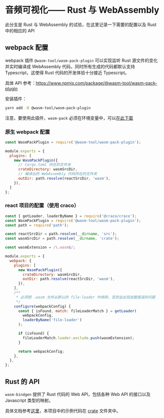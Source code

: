 # 音频可视化—— Rust 与 WebAssembly

此分支是 Rust 与 WebAssembly 的试验，在这里记录一下需要的配置以及 Rust 中的相应的 API

## webpack 配置

webpack 插件 `@wasm-tool/wasm-pack-plugin` 可以实现监听 Rust 源文件的变化并实时编译成 WebAssembly 代码，同时所有生成的代码都默认支持 Typescript，这使得 Rust 代码的开发体验十分接近 Typescript。

具体 API 参考：https://www.npmjs.com/package/@wasm-tool/wasm-pack-plugin

安装插件：

```sh
yarn add -D @wasm-tool/wasm-pack-plugin
```

注意，要使用此插件，`wasm-pack` 必须在环境变量中，可以[在此下载](https://rustwasm.github.io/wasm-pack/installer/)

### 原生 webpack 配置

```js
const WasmPackPlugin = require('@wasm-tool/wasm-pack-plugin');

module.exports = {
  plugins: [
    new WasmPackPlugin({
      // Cargo.toml 所在的文件夹
      crateDirectory: wasmSrcDir,
      // 编译出的 WebAssembly 代码所在的文件夹
      outDir: path.resolve(reactSrcDir, 'wasm'),
    }),
  ]
};
```

### react 项目的配置（使用 craco）

```js
const { getLoader, loaderByName } = require('@craco/craco');
const WasmPackPlugin = require('@wasm-tool/wasm-pack-plugin');
const path = require('path');

const reactSrcDir = path.resolve(__dirname, 'src');
const wasmSrcDir = path.resolve(__dirname, 'crate');

const wasmExtension = /\.wasm$/;

module.exports = {
  webpack: {
    plugins: [
      new WasmPackPlugin({
        crateDirectory: wasmSrcDir,
        outDir: path.resolve(reactSrcDir, 'wasm'),
      }),
    ],
    /**
     * 必须把 .wasm 文件从默认的 file-loader 中排除，否则会出现加载错误的问题
     */
    configure(webpackConfig) {
      const { isFound, match: fileLoaderMatch } = getLoader(
        webpackConfig,
        loaderByName('file-loader')
      );

      if (isFound) {
        fileLoaderMatch.loader.exclude.push(wasmExtension);
      }

      return webpackConfig;
    },
  },
};
```

## Rust 的 API

`wasm-bindgen` 提供了 Rust 代码的 Web API，包括各种 Web API 的接口以及 Javascript 类型的映射。

具体文档参考[这里](https://rustwasm.github.io/wasm-bindgen/api/js_sys/index.html)，本项目中的示例代码在 [crate](crate) 文件夹中。